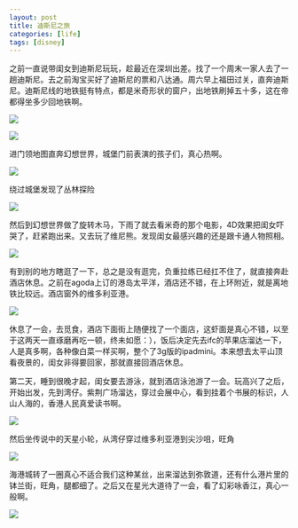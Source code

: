 ```yaml
---
layout: post
title: 迪斯尼之旅
categories: [life]
tags: [disney]
---
```


之前一直说带闺女到迪斯尼玩玩，趁最近在深圳出差。找了一个周末一家人去了一趟迪斯尼。去之前淘宝买好了迪斯尼的票和八达通。周六早上福田过关，直奔迪斯尼。迪斯尼线的地铁挺有特点，都是米奇形状的窗户，出地铁刷掉五十多，这在帝都得坐多少回地铁啊。

![](https://nuj3vq.bn1.livefilestore.com/y2p5yg9KshbjNAScd8sGionp82Yj2y0MGC3uDvR6UDfGr4nTA60Kaukouzj2nr-qtwc4xh_6JywzINqV43Ide115fIiq4MIWTSehkTOgeOSy40/IMG_20130718_195431_%E5%89%AF%E6%9C%AC.jpg?psid=1)

![](https://nuj3vq.bn1.livefilestore.com/y2p_WFrwpUHNbxXpRqRA6HxOnJo68BIGZS3HOJcKOKC-ydYZiKpXOD--9q_7L5zMmUBbLG-ptSsWOszS3DimHBWG7pwC1A2zyHC6hRxL3TjoJ4/IMG_2791_%E5%89%AF%E6%9C%AC%201.jpg?psid=1)

进门领地图直奔幻想世界，城堡门前表演的孩子们，真心热啊。

![](https://nuj3vq.bn1.livefilestore.com/y2p5TwxUQ0X2iN5AgJqX3QjTZ3zXQF_9qSuU6NaV3fOlYlkmZS1g-p4XFTfyNH0RN1DdZFDeFl4vHdNi8zeqo7R9UjJ9WDVMqMR5z4NT-56hfQ/IMG_2823_%E5%89%AF%E6%9C%AC%201.jpg?psid=1)

绕过城堡发现了丛林探险

![](https://nuj3vq.bn1.livefilestore.com/y2piJQCFFnpEi-lMfkz25wgmiCCxlOhjkcr2RQ48mNDVwIQJ6R8X8dmG1kKp4ZYZzliAy07YpZJvWysnd5xbCuUy0-LzgcCw2qjs1e7pan7f24/IMG_2826_%E5%89%AF%E6%9C%AC%201.jpg?psid=1)

然后到幻想世界做了旋转木马，下雨了就去看米奇的那个电影，4D效果把闺女吓哭了，赶紧跑出来。又去玩了维尼熊。发现闺女最感兴趣的还是跟卡通人物照相。

![](https://nuj3vq.bn1.livefilestore.com/y2pC5m2FWHJMUCJgc9FHM8sRTIZBjDaUJcKzbjUKuVKY5JPcCLu2Sf2pL99T8gMoWaCcg_up2vxBeJ_fyBL0ncZ19roNvDyQCtAFgAkAw4hGhs/IMG_2848_%E5%89%AF%E6%9C%AC%201.jpg?psid=1)

有到别的地方瞎逛了一下，总之是没有逛完，负重拉练已经扛不住了，就直接奔赴酒店休息。之前在agoda上订的港岛太平洋，酒店还不错，在上环附近，就是离地铁比较远。酒店窗外的维多利亚港。

![](https://nuj3vq.bn1.livefilestore.com/y2pgeWKNYUm7kLZ7ZiW1TrXBMJ0j2usyj6QdNqJtVPj9C33bdLiAfbavUNyw1WUgwO_OVOBAp0U0fniFpjQDXl60Ww6gJxcegVLdRc_21TRn8o/IMG_2897_%E5%89%AF%E6%9C%AC.jpg?psid=1)

休息了一会，去觅食，酒店下面街上随便找了一个面店，这虾面是真心不错，以至于这两天一直琢磨再吃一顿，终未如愿：），饭后决定先去ifc的苹果店溜达一下，人是真多啊，各种像白菜一样买啊，整个了3g版的ipadmini。本来想去太平山顶看夜景的，闺女非得要回家，那就直接回酒店休息。

第二天，睡到很晚才起，闺女要去游泳，就到酒店泳池游了一会。玩高兴了之后，开始出发，先到湾仔。紫荆广场溜达，穿过会展中心，看到挂着个书展的标识，人山人海的，香港人民真爱读书啊。

![](https://nuj3vq.bn1.livefilestore.com/y2pjx6VnkyiSFVrz-IEHWk_kr4SanKVugqal8iO4AoeXNySf_fFA3gyrIKp8plHBrXFffl6vbQ7rqqWwI9gnp_uY2fzHZmFSTDA_CcV_4Dnnk4/IMG_2917_%E5%89%AF%E6%9C%AC.jpg?psid=1)

然后坐传说中的天星小轮，从湾仔穿过维多利亚港到尖沙咀，旺角

![](https://nuj3vq.bn1.livefilestore.com/y2pXuHjSFoCM6WVHWecA_pY36rA2i_T3iE6GiqjhCME8Tka0TUcHgeI8J-xKYbFLFfOP3r3TDlG9uoaDLDpwU77_b74ERjv3osPIqXwAroUX2w/IMG_2933_%E5%89%AF%E6%9C%AC.jpg?psid=1)

海港城转了一圈真心不适合我们这种某丝，出来溜达到弥敦道，还有什么港片里的钵兰街，旺角，腿都细了。之后又在星光大道待了一会，看了幻彩咏香江，真心一般啊。

![](https://nuj3vq.bn1.livefilestore.com/y2pVrTUOCyw3-rlci5OS7BLIMU76fZAAxxgrCSEnnaP42rc5meoldG78GOLj2uvYP5Q4y6gy6NdPYrzpbkDVvv8W889H617ALtBA_1ujQBXrTg/IMG_2984_%E5%89%AF%E6%9C%AC.jpg?psid=1)


